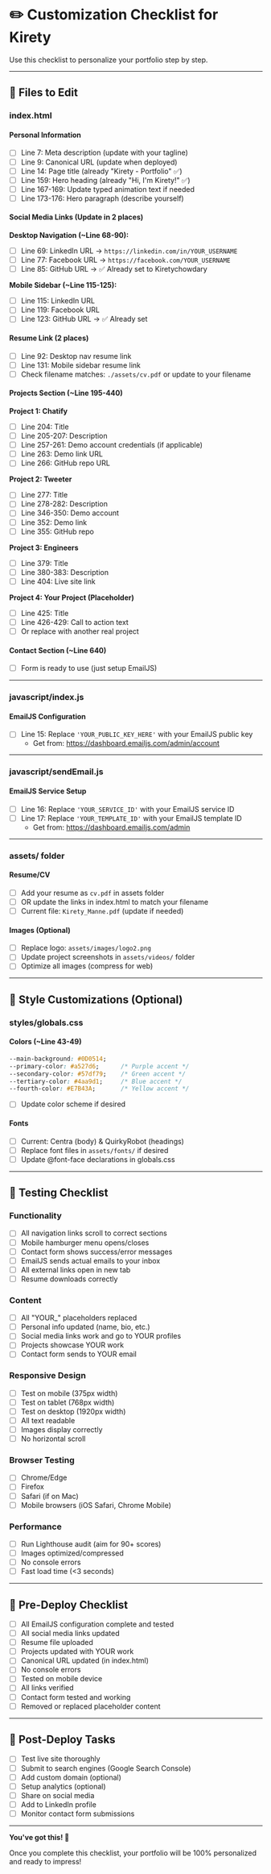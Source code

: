 # ✏️ Customization Checklist for Kirety

Use this checklist to personalize your portfolio step by step.

---

## 📄 Files to Edit

### **index.html**

#### Personal Information
- [ ] Line 7: Meta description (update with your tagline)
- [ ] Line 9: Canonical URL (update when deployed)
- [ ] Line 14: Page title (already "Kirety - Portfolio" ✅)
- [ ] Line 159: Hero heading (already "Hi, I'm Kirety!" ✅)
- [ ] Line 167-169: Update typed animation text if needed
- [ ] Line 173-176: Hero paragraph (describe yourself)

#### Social Media Links (Update in 2 places)
**Desktop Navigation (~Line 68-90):**
- [ ] Line 69: LinkedIn URL → `https://linkedin.com/in/YOUR_USERNAME`
- [ ] Line 77: Facebook URL → `https://facebook.com/YOUR_USERNAME`
- [ ] Line 85: GitHub URL → ✅ Already set to Kiretychowdary

**Mobile Sidebar (~Line 115-125):**
- [ ] Line 115: LinkedIn URL
- [ ] Line 119: Facebook URL  
- [ ] Line 123: GitHub URL → ✅ Already set

#### Resume Link (2 places)
- [ ] Line 92: Desktop nav resume link
- [ ] Line 131: Mobile sidebar resume link
- [ ] Check filename matches: `./assets/cv.pdf` or update to your filename

#### Projects Section (~Line 195-440)
**Project 1: Chatify**
- [ ] Line 204: Title
- [ ] Line 205-207: Description
- [ ] Line 257-261: Demo account credentials (if applicable)
- [ ] Line 263: Demo link URL
- [ ] Line 266: GitHub repo URL

**Project 2: Tweeter**
- [ ] Line 277: Title
- [ ] Line 278-282: Description
- [ ] Line 346-350: Demo account
- [ ] Line 352: Demo link
- [ ] Line 355: GitHub repo

**Project 3: Engineers**
- [ ] Line 379: Title
- [ ] Line 380-383: Description
- [ ] Line 404: Live site link

**Project 4: Your Project (Placeholder)**
- [ ] Line 425: Title
- [ ] Line 426-429: Call to action text
- [ ] Or replace with another real project

#### Contact Section (~Line 640)
- [ ] Form is ready to use (just setup EmailJS)

---

### **javascript/index.js**

#### EmailJS Configuration
- [ ] Line 15: Replace `'YOUR_PUBLIC_KEY_HERE'` with your EmailJS public key
  - Get from: https://dashboard.emailjs.com/admin/account

---

### **javascript/sendEmail.js**

#### EmailJS Service Setup
- [ ] Line 16: Replace `'YOUR_SERVICE_ID'` with your EmailJS service ID
- [ ] Line 17: Replace `'YOUR_TEMPLATE_ID'` with your EmailJS template ID
  - Get from: https://dashboard.emailjs.com/admin

---

### **assets/ folder**

#### Resume/CV
- [ ] Add your resume as `cv.pdf` in assets folder
- [ ] OR update the links in index.html to match your filename
- [ ] Current file: `Kirety_Manne.pdf` (update if needed)

#### Images (Optional)
- [ ] Replace logo: `assets/images/logo2.png`
- [ ] Update project screenshots in `assets/videos/` folder
- [ ] Optimize all images (compress for web)

---

## 🎨 Style Customizations (Optional)

### **styles/globals.css**

#### Colors (~Line 43-49)
```css
--main-background: #0D0514;
--primary-color: #a527d6;      /* Purple accent */
--secondary-color: #57df79;    /* Green accent */
--tertiary-color: #4aa9d1;     /* Blue accent */
--fourth-color: #E7B43A;       /* Yellow accent */
```
- [ ] Update color scheme if desired

#### Fonts
- [ ] Current: Centra (body) & QuirkyRobot (headings)
- [ ] Replace font files in `assets/fonts/` if desired
- [ ] Update @font-face declarations in globals.css

---

## 🧪 Testing Checklist

### Functionality
- [ ] All navigation links scroll to correct sections
- [ ] Mobile hamburger menu opens/closes
- [ ] Contact form shows success/error messages
- [ ] EmailJS sends actual emails to your inbox
- [ ] All external links open in new tab
- [ ] Resume downloads correctly

### Content
- [ ] All "YOUR_" placeholders replaced
- [ ] Personal info updated (name, bio, etc.)
- [ ] Social media links work and go to YOUR profiles
- [ ] Projects showcase YOUR work
- [ ] Contact form sends to YOUR email

### Responsive Design
- [ ] Test on mobile (375px width)
- [ ] Test on tablet (768px width)
- [ ] Test on desktop (1920px width)
- [ ] All text readable
- [ ] Images display correctly
- [ ] No horizontal scroll

### Browser Testing
- [ ] Chrome/Edge
- [ ] Firefox
- [ ] Safari (if on Mac)
- [ ] Mobile browsers (iOS Safari, Chrome Mobile)

### Performance
- [ ] Run Lighthouse audit (aim for 90+ scores)
- [ ] Images optimized/compressed
- [ ] No console errors
- [ ] Fast load time (<3 seconds)

---

## 🚀 Pre-Deploy Checklist

- [ ] All EmailJS configuration complete and tested
- [ ] All social media links updated
- [ ] Resume file uploaded
- [ ] Projects updated with YOUR work
- [ ] Canonical URL updated (in index.html)
- [ ] No console errors
- [ ] Tested on mobile device
- [ ] All links verified
- [ ] Contact form tested and working
- [ ] Removed or replaced placeholder content

---

## 📱 Post-Deploy Tasks

- [ ] Test live site thoroughly
- [ ] Submit to search engines (Google Search Console)
- [ ] Add custom domain (optional)
- [ ] Setup analytics (optional)
- [ ] Share on social media
- [ ] Add to LinkedIn profile
- [ ] Monitor contact form submissions

---

**You've got this! 🎉**

Once you complete this checklist, your portfolio will be 100% personalized and ready to impress!
